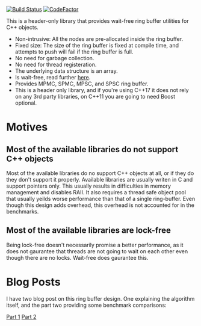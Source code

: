 [![Build Status](https://travis-ci.com/IYP-Programer-Yeah/WaitFreeRingBufferUtilities.svg?branch=master)](https://travis-ci.com/IYP-Programer-Yeah/WaitFreeRingBufferUtilities)
[![CodeFactor](https://www.codefactor.io/repository/github/iyp-programer-yeah/waitfreeringbufferutilities/badge)](https://www.codefactor.io/repository/github/iyp-programer-yeah/waitfreeringbufferutilities)

This is a header-only library that provides wait-free ring buffer utilities for C++ objects.

+ Non-intrusive: All the nodes are pre-allocated inside the ring buffer.
+ Fixed size: The size of the ring buffer is fixed at compile time, and attempts to push will fail if the ring buffer is full.
+ No need for garbage collection.
+ No need for thread registeration.
+ The underlying data structure is an array.
+ Is wait-free, read further [here](https://en.wikipedia.org/wiki/Non-blocking_algorithm#Wait-freedom).
+ Provides MPMC, SPMC, MPSC, and SPSC ring buffer.
+ This is a header only library, and if you're using C++17 it does not rely on any 3rd party libraries, on C++11 you are going to need
Boost optional.

# Motives

## Most of the available libraries do not support C++ objects

Most of the available libraries do no support C++ objects at all, or if they do they don't support it properly.
Available libraries are usually writen in C and support pointers only. This usually results in difficulties in memory management and
disables RAII. It also requires a thread safe object pool that usually yeilds worse performance than that of a single ring-buffer. Even
though this design adds overhead, this overhead is not accounted for in the benchmarks.

## Most of the available libraries are lock-free

Being lock-free doesn't necessarily promise a better performance, as it does not gaurantee that threads are not going to wait on each other even though there are no locks. Wait-free does gaurantee this.

# Blog Posts

I have two blog post on this ring buffer design. One explaining the algorithm itself, and the part two providing some benchmark
comparisons:

[Part 1](https://iyp.home.blog/2019/11/14/what-to-do-when-your-ring-buffers-are-tired-of-waiting/)
[Part 2](https://iyp.home.blog/2020/04/05/what-to-do-when-your-ring-buffers-are-tired-of-waiting-pt-2/)
